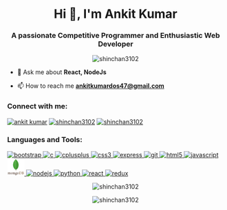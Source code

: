 <h1 align="center">Hi 👋, I'm Ankit Kumar</h1>
<h3 align="center">A passionate Competitive Programmer and Enthusiastic Web Developer</h3>

<p align="center"> <img src="https://komarev.com/ghpvc/?username=shinchan3102&label=Profile%20views&color=0e75b6&style=flat" alt="shinchan3102" /> </p>

- 💬 Ask me about **React, NodeJs**

- 📫 How to reach me **ankitkumardos47@gmail.com**

<h3 align="left">Connect with me:</h3>
<p align="left">
<a href="https://linkedin.com/in/ankit kumar" target="blank"><img align="center" src="https://img.icons8.com/fluency/512/linkedin-2.png" alt="ankit kumar" height="40" width="40" /></a>
<a href="https://www.codechef.com/users/shinchan3102" target="blank"><img align="center" src="https://img.icons8.com/fluency/2x/codechef.png" alt="shinchan3102" height="40" width="40" /></a>
<a href="https://codeforces.com/profile/shinchan3102" target="blank"><img align="center" src="https://img.icons8.com/external-tal-revivo-shadow-tal-revivo/512/external-codeforces-programming-competitions-and-contests-programming-community-logo-shadow-tal-revivo.png" alt="shinchan3102" height="40" width="40" /></a>
</p>

<h3 align="left">Languages and Tools:</h3>
<p align="left"> 
  <a href="https://getbootstrap.com" target="_blank" rel="noreferrer"> <img src="https://img.icons8.com/color/2x/bootstrap.png" alt="bootstrap" width="40" height="40"/> </a> 
  <a href="https://www.cprogramming.com/" target="_blank" rel="noreferrer"> <img src="https://img.icons8.com/color/2x/c-programming.png" alt="c" width="40" height="40"/> </a> 
  <a href="https://www.w3schools.com/cpp/" target="_blank" rel="noreferrer"> <img src="https://img.icons8.com/color/2x/c-plus-plus-logo.png" alt="cplusplus" width="40" height="40"/> </a> 
  <a href="https://www.w3schools.com/css/" target="_blank" rel="noreferrer"> <img src="https://img.icons8.com/color/2x/css3.png" alt="css3" width="40" height="40"/> </a> 
  <a href="https://expressjs.com" target="_blank" rel="noreferrer"> <img src="https://img.icons8.com/color/512/express-js.png" alt="express" width="40" height="40"/> </a> 
  <a href="https://git-scm.com/" target="_blank" rel="noreferrer"> <img src="https://img.icons8.com/color/2x/git.png" alt="git" width="40" height="40"/> </a> 
  <a href="https://www.w3.org/html/" target="_blank" rel="noreferrer"> <img src="https://img.icons8.com/color/2x/html-5.png" alt="html5" width="40" height="40"/> </a> 
  <a href="https://developer.mozilla.org/en-US/docs/Web/JavaScript" target="_blank" rel="noreferrer"> <img src="https://img.icons8.com/color/2x/javascript--v2.png" alt="javascript" width="40" height="40"/> </a> 
  <a href="https://www.mongodb.com/" target="_blank" rel="noreferrer"> <img src="https://raw.githubusercontent.com/devicons/devicon/master/icons/mongodb/mongodb-original-wordmark.svg" alt="mongodb" width="40" height="40"/> </a> 
  <a href="https://nodejs.org" target="_blank" rel="noreferrer"> <img src="https://img.icons8.com/color/2x/nodejs.png" alt="nodejs" width="40" height="40"/> </a> 
  <a href="https://www.python.org" target="_blank" rel="noreferrer"> <img src="https://img.icons8.com/color/2x/python.png" alt="python" width="40" height="40"/> </a> 
  <a href="https://reactjs.org/" target="_blank" rel="noreferrer"> <img src="https://img.icons8.com/plasticine/2x/react.png" alt="react" width="40" height="40"/> </a> 
  <a href="https://redux.js.org" target="_blank" rel="noreferrer"> <img src="https://img.icons8.com/external-tal-revivo-shadow-tal-revivo/2x/external-redux-an-open-source-javascript-library-for-managing-application-state-logo-shadow-tal-revivo.png" alt="redux" width="40" height="40"/> </a> 
</p>

  <p align="center">
  <img src="https://github-readme-stats.vercel.app/api/top-langs?username=shinchan3102&show_icons=true&locale=en&layout=compact" alt="shinchan3102" />
  </p>
  <p align='center'>
  <img src="https://github-readme-streak-stats.herokuapp.com/?user=shinchan3102&" alt="shinchan3102" />
  </p>
